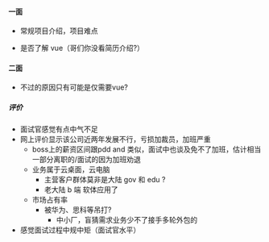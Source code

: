 #### 一面

- 常规项目介绍，项目难点

- 是否了解 vue（哥们你没看简历介绍?）

#### 二面
- 不过的原因只有可能是仅需要vue?

##### 评价
- 面试官感觉有点中气不足
- 网上评价显示该公司近两年发展不行，亏损加裁员，加班严重
  - boss上的薪资区间跟pdd and 类似，面试中也谈及免不了加班，估计相当一部分离职的/面试的因为加班劝退
  - 业务属于云桌面，云电脑
    - 主营客户群体莫非是大陆 gov 和 edu ?
    - 老大陆 b 端 软体应用了
  - 市场占有率
    - 被华为、思科等吊打?
      - 中小厂，盲猜需求业务少不了接手多轮外包的
- 感觉面试过程中规中矩（面试官水平）
